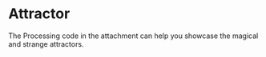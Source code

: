 # Attractor
The Processing code in the attachment can help you showcase the magical and strange attractors.
